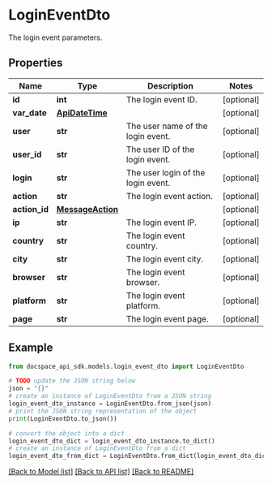 # LoginEventDto
The login event parameters.

## Properties

Name | Type | Description | Notes
------------ | ------------- | ------------- | -------------
**id** | **int** | The login event ID. | [optional] 
**var_date** | [**ApiDateTime**](ApiDateTime.md) |  | [optional] 
**user** | **str** | The user name of the login event. | [optional] 
**user_id** | **str** | The user ID of the login event. | [optional] 
**login** | **str** | The user login of the login event. | [optional] 
**action** | **str** | The login event action. | [optional] 
**action_id** | [**MessageAction**](MessageAction.md) |  | [optional] 
**ip** | **str** | The login event IP. | [optional] 
**country** | **str** | The login event country. | [optional] 
**city** | **str** | The login event city. | [optional] 
**browser** | **str** | The login event browser. | [optional] 
**platform** | **str** | The login event platform. | [optional] 
**page** | **str** | The login event page. | [optional] 

## Example

```python
from docspace_api_sdk.models.login_event_dto import LoginEventDto

# TODO update the JSON string below
json = "{}"
# create an instance of LoginEventDto from a JSON string
login_event_dto_instance = LoginEventDto.from_json(json)
# print the JSON string representation of the object
print(LoginEventDto.to_json())

# convert the object into a dict
login_event_dto_dict = login_event_dto_instance.to_dict()
# create an instance of LoginEventDto from a dict
login_event_dto_from_dict = LoginEventDto.from_dict(login_event_dto_dict)
```
[[Back to Model list]](../README.md#documentation-for-models) [[Back to API list]](../README.md#documentation-for-api-endpoints) [[Back to README]](../README.md)


